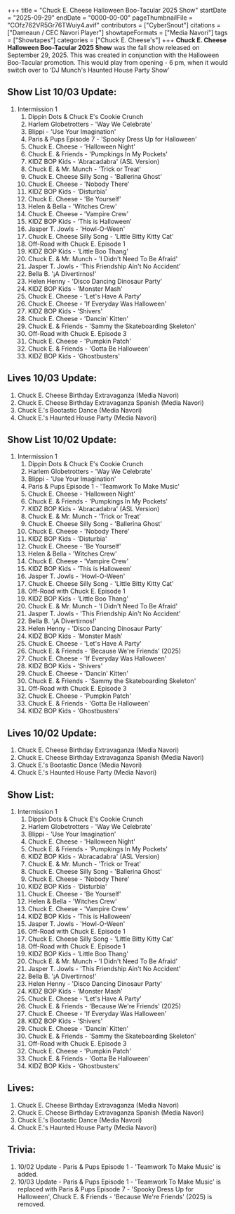 +++
title = "Chuck E. Cheese Halloween Boo-Tacular 2025 Show"
startDate = "2025-09-29"
endDate = "0000-00-00"
pageThumbnailFile = "COfz762VR5Gr76TWuiy4.avif"
contributors = ["CyberSnout"]
citations = ["Dameaun / CEC Navori Player"]
showtapeFormats = ["Media Navori"]
tags = ["Showtapes"]
categories = ["Chuck E. Cheese's"]
+++
**Chuck E. Cheese Halloween Boo-Tacular 2025 Show** was the fall show released on September 29, 2025. This was created in conjunction with the Halloween Boo-Tacular promotion. This would play from opening - 6 pm, when it would switch over to ‘DJ Munch's Haunted House Party Show’


## Show List 10/03 Update: 
1. Intermission 1
      1. Dippin Dots & Chuck E's Cookie Crunch
      2. Harlem Globetrotters - 'Way We Celebrate'
      3. Blippi - 'Use Your Imagination'
      4. Paris & Pups Episode 7 - 'Spooky Dress Up for Halloween'
      5. Chuck E. Cheese - 'Halloween Night'
      6. Chuck E. & Friends - 'Pumpkings In My Pockets'
      7. KIDZ BOP Kids - 'Abracadabra' (ASL Version)
      8. Chuck E. & Mr. Munch - 'Trick or Treat'
      9. Chuck E. Cheese Silly Song - 'Ballerina Ghost'
      10. Chuck E. Cheese - 'Nobody There'
      11. KIDZ BOP Kids - 'Disturbia'
      12. Chuck E. Cheese - 'Be Yourself'
      13. Helen & Bella - 'Witches Crew'
      14. Chuck E. Cheese - 'Vampire Crew'
      15. KIDZ BOP Kids - 'This is Halloween'
      16. Jasper T. Jowls - 'Howl-O-Ween'
      17. Chuck E. Cheese Silly Song - 'Little Bitty Kitty Cat'
      18. Off-Road with Chuck E. Episode 1
      19. KIDZ BOP Kids - 'Little Boo Thang'
      20. Chuck E. & Mr. Munch - 'I Didn't Need To Be Afraid'
      21. Jasper T. Jowls - 'This Friendship Ain't No Accident'
      22. Bella B. '¡A Divertirnos!'
      23. Helen Henny - 'Disco Dancing Dinosaur Party'
      24. KIDZ BOP Kids - 'Monster Mash'
      25. Chuck E. Cheese - 'Let's Have A Party'
      26. Chuck E. Cheese - 'If Everyday Was Halloween'
      27. KIDZ BOP Kids - 'Shivers'
      28. Chuck E. Cheese - 'Dancin' Kitten'
      29. Chuck E. & Friends - 'Sammy the Skateboarding Skeleton'
      30. Off-Road with Chuck E. Episode 3
      31. Chuck E. Cheese - 'Pumpkin Patch'
      32. Chuck E. & Friends - 'Gotta Be Halloween'
      33. KIDZ BOP Kids - 'Ghostbusters'


## Lives 10/03 Update:
1. Chuck E. Cheese Birthday Extravaganza (Media Navori)
2. Chuck E. Cheese Birthday Extravaganza Spanish (Media Navori)
3. Chuck E.'s Bootastic Dance (Media Navori)
4. Chuck E.'s Haunted House Party (Media Navori)


## Show List 10/02 Update: 
1. Intermission 1
      1. Dippin Dots & Chuck E's Cookie Crunch
      2. Harlem Globetrotters - 'Way We Celebrate'
      3. Blippi - 'Use Your Imagination'
      4. Paris & Pups Episode 1 - 'Teamwork To Make Music'
      5. Chuck E. Cheese - 'Halloween Night'
      6. Chuck E. & Friends - 'Pumpkings In My Pockets'
      7. KIDZ BOP Kids - 'Abracadabra' (ASL Version)
      8. Chuck E. & Mr. Munch - 'Trick or Treat'
      9. Chuck E. Cheese Silly Song - 'Ballerina Ghost'
      10. Chuck E. Cheese - 'Nobody There'
      11. KIDZ BOP Kids - 'Disturbia'
      12. Chuck E. Cheese - 'Be Yourself'
      13. Helen & Bella - 'Witches Crew'
      14. Chuck E. Cheese - 'Vampire Crew'
      15. KIDZ BOP Kids - 'This is Halloween'
      16. Jasper T. Jowls - 'Howl-O-Ween'
      17. Chuck E. Cheese Silly Song - 'Little Bitty Kitty Cat'
      18. Off-Road with Chuck E. Episode 1
      19. KIDZ BOP Kids - 'Little Boo Thang'
      20. Chuck E. & Mr. Munch - 'I Didn't Need To Be Afraid'
      21. Jasper T. Jowls - 'This Friendship Ain't No Accident'
      22. Bella B. '¡A Divertirnos!'
      23. Helen Henny - 'Disco Dancing Dinosaur Party'
      24. KIDZ BOP Kids - 'Monster Mash'
      25. Chuck E. Cheese - 'Let's Have A Party'
      26. Chuck E. & Friends - 'Because We're Friends' (2025)
      27. Chuck E. Cheese - 'If Everyday Was Halloween'
      28. KIDZ BOP Kids - 'Shivers'
      29. Chuck E. Cheese - 'Dancin' Kitten'
      30. Chuck E. & Friends - 'Sammy the Skateboarding Skeleton'
      31. Off-Road with Chuck E. Episode 3
      32. Chuck E. Cheese - 'Pumpkin Patch'
      33. Chuck E. & Friends - 'Gotta Be Halloween'
      34. KIDZ BOP Kids - 'Ghostbusters'


## Lives 10/02 Update:
1. Chuck E. Cheese Birthday Extravaganza (Media Navori)
2. Chuck E. Cheese Birthday Extravaganza Spanish (Media Navori)
3. Chuck E.'s Bootastic Dance (Media Navori)
4. Chuck E.'s Haunted House Party (Media Navori)


## Show List: 
1. Intermission 1
      1. Dippin Dots & Chuck E's Cookie Crunch
      2. Harlem Globetrotters - 'Way We Celebrate'
      3. Blippi - 'Use Your Imagination'
      4. Chuck E. Cheese - 'Halloween Night'
      5. Chuck E. & Friends - 'Pumpkings In My Pockets'
      6. KIDZ BOP Kids - 'Abracadabra' (ASL Version)
      7. Chuck E. & Mr. Munch - 'Trick or Treat'
      8. Chuck E. Cheese Silly Song - 'Ballerina Ghost'
      9. Chuck E. Cheese - 'Nobody There'
      10. KIDZ BOP Kids - 'Disturbia'
      11. Chuck E. Cheese - 'Be Yourself'
      12. Helen & Bella - 'Witches Crew'
      13. Chuck E. Cheese - 'Vampire Crew'
      14. KIDZ BOP Kids - 'This is Halloween'
      15. Jasper T. Jowls - 'Howl-O-Ween'
      16. Off-Road with Chuck E. Episode 1
      17. Chuck E. Cheese Silly Song - 'Little Bitty Kitty Cat'
      18. Off-Road with Chuck E. Episode 1
      19. KIDZ BOP Kids - 'Little Boo Thang'
      20. Chuck E. & Mr. Munch - 'I Didn't Need To Be Afraid'
      21. Jasper T. Jowls - 'This Friendship Ain't No Accident'
      22. Bella B. '¡A Divertirnos!'
      23. Helen Henny - 'Disco Dancing Dinosaur Party'
      24. KIDZ BOP Kids - 'Monster Mash'
      25. Chuck E. Cheese - 'Let's Have A Party'
      26. Chuck E. & Friends - 'Because We're Friends' (2025)
      27. Chuck E. Cheese - 'If Everyday Was Halloween'
      28. KIDZ BOP Kids - 'Shivers'
      29. Chuck E. Cheese - 'Dancin' Kitten'
      30. Chuck E. & Friends - 'Sammy the Skateboarding Skeleton'
      31. Off-Road with Chuck E. Episode 3
      32. Chuck E. Cheese - 'Pumpkin Patch'
      33. Chuck E. & Friends - 'Gotta Be Halloween'
      34. KIDZ BOP Kids - 'Ghostbusters'


## Lives:
1. Chuck E. Cheese Birthday Extravaganza (Media Navori)
2. Chuck E. Cheese Birthday Extravaganza Spanish (Media Navori)
3. Chuck E.'s Bootastic Dance (Media Navori)
4. Chuck E.'s Haunted House Party (Media Navori)


## Trivia:
1. 10/02 Update - Paris & Pups Episode 1 - 'Teamwork To Make Music' is added.
2. 10/03 Update - Paris & Pups Episode 1 - 'Teamwork To Make Music' is replaced with Paris & Pups Episode 7 - 'Spooky Dress Up for Halloween', Chuck E. & Friends - 'Because We're Friends' (2025) is removed.
